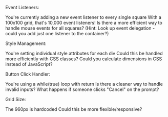 Event Listeners:

You're currently adding a new event listener to every single square
With a 100x100 grid, that's 10,000 event listeners!
Is there a more efficient way to handle mouse events for all squares?
(Hint: Look up event delegation - could you add just one listener to the container?)


Style Management:

You're setting individual style attributes for each div
Could this be handled more efficiently with CSS classes?
Could you calculate dimensions in CSS instead of JavaScript?


Button Click Handler:

You're using a while(true) loop with return
Is there a cleaner way to handle invalid inputs?
What happens if someone clicks "Cancel" on the prompt?


Grid Size:

The 960px is hardcoded
Could this be more flexible/responsive?
